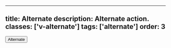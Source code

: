<!--
 *              Copyright (c) 2025 Visa, Inc.
 *
 * Licensed under the Apache License, Version 2.0 (the "License");
 * you may not use this file except in compliance with the License.
 * You may obtain a copy of the License at
 *
 *         http://www.apache.org/licenses/LICENSE-2.0
 *
 * Unless required by applicable law or agreed to in writing, software
 * distributed under the License is distributed on an "AS IS" BASIS,
 * WITHOUT WARRANTIES OR CONDITIONS OF ANY KIND, either express or implied.
 * See the License for the specific language governing permissions and
 * limitations under the License.
 *
 -->
---
title: Alternate
description: Alternate action. 
classes: ['v-alternate']
tags: ['alternate']
order: 3
---

<div class="v-surface v-alternate" style="padding: var(--size-responsive-16); ">
  <button class="v-action">
    Alternate
  </button>
</div>
